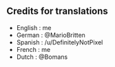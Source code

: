 ## Credits for translations

* English : me
* German  : @MarioBritten
* Spanish : /u/DefinitelyNotPixel
* French  : me
* Dutch   : @Bomans
